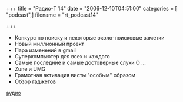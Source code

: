 +++
title = "Радио-T 14"
date = "2006-12-10T04:51:00"
categories = [ "podcast",]
filename = "rt_podcast14"

+++

- Конкурс по поиску и некоторые около-поисковые заметки
- Новый миллионный проект
- Пара изменений в gmail
- Суперкомпьютер для всех и каждого
- Самые последние и самые достоверные слухи О ...
- Zune и UMG
- Грамотная активация висты "особым" образом
- Oбзор [гаджетов](http://crunchgear.com/2006/12/05/crunchgears-best-of-2006/)

[аудио](http://cdn.radio-t.com/rt_podcast14.mp3)
<audio src="http://cdn.radio-t.com/rt_podcast14.mp3" preload="none"></audio>